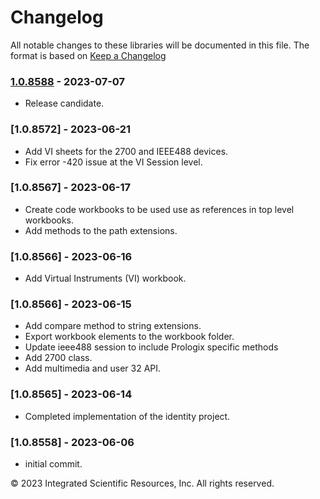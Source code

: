# Changelog
All notable changes to these libraries will be documented in this file.
The format is based on [Keep a Changelog](https://keepachangelog.com/en/1.0.0/)

### [1.0.8588] - 2023-07-07
* Release candidate. 

### [1.0.8572] - 2023-06-21
* Add VI sheets for the 2700 and IEEE488 devices. 
* Fix error -420 issue at the VI Session level.

### [1.0.8567] - 2023-06-17
* Create code workbooks to be used use as references in top level workbooks.
* Add methods to the path extensions.

### [1.0.8566] - 2023-06-16
* Add Virtual Instruments (VI) workbook.

### [1.0.8566] - 2023-06-15
* Add compare method to string extensions.
* Export workbook elements to the workbook folder.
* Update ieee488 session to include Prologix specific methods
* Add 2700 class. 
* Add multimedia and user 32 API.

### [1.0.8565] - 2023-06-14
* Completed implementation of the identity project.

### [1.0.8558] - 2023-06-06
* initial commit. 

&copy;  2023 Integrated Scientific Resources, Inc. All rights reserved.

[1.0.8588]: https://github.com/ATECoder/vba.iot.tcp
